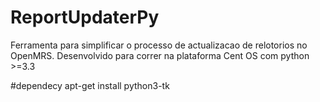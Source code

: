 # ReportUpdaterPy
Ferramenta para simplificar o processo de actualizacao de relotorios no OpenMRS. Desenvolvido para correr na plataforma Cent OS
com python >=3.3

#dependecy
apt-get install python3-tk